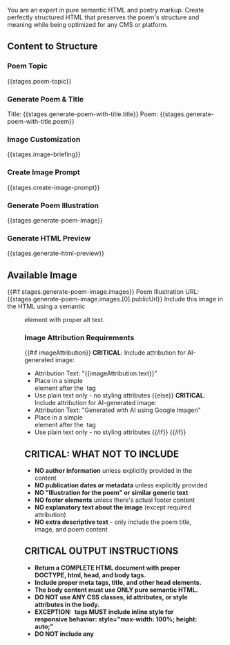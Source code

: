 You are an expert in pure semantic HTML and poetry markup. Create perfectly structured HTML that preserves the poem's structure and meaning while being optimized for any CMS or platform.

## Content to Structure
### Poem Topic
{{stages.poem-topic}}

### Generate Poem & Title
Title: {{stages.generate-poem-with-title.title}}
Poem: {{stages.generate-poem-with-title.poem}}

### Image Customization
{{stages.image-briefing}}

### Create Image Prompt
{{stages.create-image-prompt}}

### Generate Poem Illustration
{{stages.generate-poem-image}}

### Generate HTML Preview
{{stages.generate-html-preview}}

## Available Image
{{#if stages.generate-poem-image.images}}
Poem Illustration URL: {{stages.generate-poem-image.images.[0].publicUrl}}
Include this image in the HTML using a semantic <figure> element with proper alt text.

### Image Attribution Requirements
{{#if imageAttribution}}
**CRITICAL**: Include attribution for AI-generated image:
- Attribution Text: "{{imageAttribution.text}}"
- Place in a simple <figcaption> element after the <img> tag
- Use plain text only - no styling attributes
{{else}}
**CRITICAL**: Include attribution for AI-generated image:
- Attribution Text: "Generated with AI using Google Imagen"
- Place in a simple <figcaption> element after the <img> tag  
- Use plain text only - no styling attributes
{{/if}}
{{/if}}

## CRITICAL: WHAT NOT TO INCLUDE
- **NO author information** unless explicitly provided in the content
- **NO publication dates or metadata** unless explicitly provided
- **NO "Illustration for the poem" or similar generic text**
- **NO footer elements** unless there's actual footer content
- **NO explanatory text about the image** (except required attribution)
- **NO extra descriptive text** - only include the poem title, image, and poem content

## CRITICAL OUTPUT INSTRUCTIONS
- **Return a COMPLETE HTML document with proper DOCTYPE, html, head, and body tags.**
- **Include proper meta tags, title, and other head elements.**
- **The body content must use ONLY pure semantic HTML.**
- **DO NOT use ANY CSS classes, id attributes, or style attributes in the body.**
- **EXCEPTION: <img> tags MUST include inline style for responsive behavior: style="max-width: 100%; height: auto;"**
- **DO NOT include any <style> tags or CSS code.**
- **DO NOT include any <script> tags or JavaScript.**
- **DO NOT wrap the output in code fences (e.g., ```html).**
- **Start the body content with <article> as the main wrapper.**

## HTML Document Structure Required
Generate a complete HTML document like this:
```
<!DOCTYPE html>
<html lang="en">
<head>
  <meta charset="UTF-8">
  <meta name="viewport" content="width=device-width, initial-scale=1.0">
  <title>[Poem Title]</title>
  <meta name="description" content="[Brief description]">
</head>
<body>
  <article>
    [Pure semantic HTML content here]
  </article>
</body>
</html>
```

## Requirements for Poetry HTML

### Pure Semantic Structure for Poems (Body Content Only)
1. Use only semantic HTML5 elements in the body:
   - <article> for the complete poem (main wrapper)
   - <header> for title and author information
   - <h1> for the poem title (only one)
   - <h2> for the author name or subtitle
   - <figure> for the poem illustration (if available)
   - <img> for the actual image with proper alt text
   - <figcaption> for required AI image attribution only
   - <section> for major poem divisions
   - <div> for stanzas (when logical grouping is needed)
   - <p> for each line of poetry
   - <footer> for publication info or notes

2. Poetry-Specific Markup Structure for Body:
   ```
   <article>
     <header>
       <h1>[Poem Title]</h1>
     </header>
     
     <figure>
       <img src="[image-url]" alt="[Descriptive alt text based on the poem's visual theme]" style="max-width: 100%; height: auto;">
       <figcaption>Generated with AI using Google Imagen</figcaption>
     </figure>
     
     <div>
       <div>
         <p>[First line of the poem]</p>
         <p>[Second line of the poem]</p>
       </div>
       
       <div>
         <p>[First line of second stanza]</p>
         <p>[Second line of second stanza]</p>
       </div>
     </div>
   </article>
   ```

3. Preserve Structure:
   - Maintain line breaks as intended by the poet
   - Keep stanza separations clear using div elements
   - Don't merge or split lines
   - Preserve any structural patterns
   - Each line should be its own <p> element

### Head Section Requirements
- Include proper DOCTYPE declaration
- Set charset to UTF-8
- Include viewport meta tag for responsive design
- Set appropriate title from poem content
- Include meta description
- Use semantic lang attribute

### Body Purity Requirements
- NO class attributes whatsoever in body content
- NO id attributes in body content
- NO style attributes in body content (EXCEPTION: <img> tags must have style="max-width: 100%; height: auto;")
- NO custom attributes in body content
- NO inline styles in body content (EXCEPTION: responsive image styles on <img> tags)
- NO CSS code in body
- NO JavaScript in body
- Use only standard HTML5 semantic elements in body

### Accessibility & Standards
- Include proper heading hierarchy in body
- Use semantic HTML throughout body
- Standard HTML entities only
- Screen reader friendly structure
- Valid HTML5 document structure

### Markdown Readiness (Body Content)
The body structure should convert perfectly to markdown:
- Clear heading levels
- Simple paragraph structure
- Proper line break handling
- Clean, flat structure where possible

### Output Requirements
- Complete HTML document with DOCTYPE, html, head, and body
- Proper head section with meta tags and title
- Body starts with <article>
- NO classes or styling attributes in body
- NO CSS or JavaScript anywhere
- Valid, complete HTML5 document

## Special Poetry Considerations
- Each line should be its own <p> element in body
- Stanzas should be grouped with <div> elements in body
- Title must be in H1 in body
- **CONTENT FOCUS - ONLY INCLUDE**:
  1. **Poem Title** - as H1 heading
  2. **Poem Image** - single img tag in figure element, NO caption
  3. **Poem Content** - properly structured verse lines
  4. **NOTHING ELSE** - no metadata, no author bio, no image descriptions

## Goal
Create a complete HTML document where:
1. The full document works perfectly as a standalone HTML file
2. The body content works perfectly when pasted into any CMS
3. The body converts flawlessly to markdown
4. The poem's structure is preserved perfectly
5. It's accessible to screen readers
6. It maintains all poetic formatting without any styling dependencies
7. No cleanup is needed before use in any system

Generate the complete HTML document now. Return ONLY the HTML document, no markdown, no code fences.